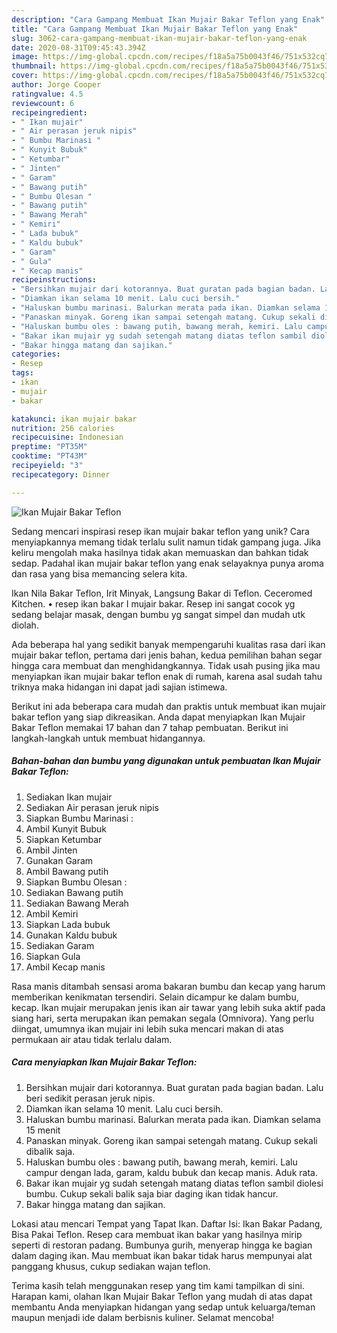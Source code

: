 ```yaml
---
description: "Cara Gampang Membuat Ikan Mujair Bakar Teflon yang Enak"
title: "Cara Gampang Membuat Ikan Mujair Bakar Teflon yang Enak"
slug: 3062-cara-gampang-membuat-ikan-mujair-bakar-teflon-yang-enak
date: 2020-08-31T09:45:43.394Z
image: https://img-global.cpcdn.com/recipes/f18a5a75b0043f46/751x532cq70/ikan-mujair-bakar-teflon-foto-resep-utama.jpg
thumbnail: https://img-global.cpcdn.com/recipes/f18a5a75b0043f46/751x532cq70/ikan-mujair-bakar-teflon-foto-resep-utama.jpg
cover: https://img-global.cpcdn.com/recipes/f18a5a75b0043f46/751x532cq70/ikan-mujair-bakar-teflon-foto-resep-utama.jpg
author: Jorge Cooper
ratingvalue: 4.5
reviewcount: 6
recipeingredient:
- " Ikan mujair"
- " Air perasan jeruk nipis"
- " Bumbu Marinasi "
- " Kunyit Bubuk"
- " Ketumbar"
- " Jinten"
- " Garam"
- " Bawang putih"
- " Bumbu Olesan "
- " Bawang putih"
- " Bawang Merah"
- " Kemiri"
- " Lada bubuk"
- " Kaldu bubuk"
- " Garam"
- " Gula"
- " Kecap manis"
recipeinstructions:
- "Bersihkan mujair dari kotorannya. Buat guratan pada bagian badan. Lalu beri sedikit perasan jeruk nipis."
- "Diamkan ikan selama 10 menit. Lalu cuci bersih."
- "Haluskan bumbu marinasi. Balurkan merata pada ikan. Diamkan selama 15 menit"
- "Panaskan minyak. Goreng ikan sampai setengah matang. Cukup sekali dibalik saja."
- "Haluskan bumbu oles : bawang putih, bawang merah, kemiri. Lalu campur dengan lada, garam, kaldu bubuk dan kecap manis. Aduk rata."
- "Bakar ikan mujair yg sudah setengah matang diatas teflon sambil diolesi bumbu. Cukup sekali balik saja biar daging ikan tidak hancur."
- "Bakar hingga matang dan sajikan."
categories:
- Resep
tags:
- ikan
- mujair
- bakar

katakunci: ikan mujair bakar 
nutrition: 256 calories
recipecuisine: Indonesian
preptime: "PT35M"
cooktime: "PT43M"
recipeyield: "3"
recipecategory: Dinner

---
```



![Ikan Mujair Bakar Teflon](https://img-global.cpcdn.com/recipes/f18a5a75b0043f46/751x532cq70/ikan-mujair-bakar-teflon-foto-resep-utama.jpg)

Sedang mencari inspirasi resep ikan mujair bakar teflon yang unik? Cara menyiapkannya memang tidak terlalu sulit namun tidak gampang juga. Jika keliru mengolah maka hasilnya tidak akan memuaskan dan bahkan tidak sedap. Padahal ikan mujair bakar teflon yang enak selayaknya punya aroma dan rasa yang bisa memancing selera kita.

Ikan Nila Bakar Teflon, Irit Minyak, Langsung Bakar di Teflon. Ceceromed Kitchen. • resep ikan bakar I mujair bakar. Resep ini sangat cocok yg sedang belajar masak, dengan bumbu yg sangat simpel dan mudah utk diolah.

Ada beberapa hal yang sedikit banyak mempengaruhi kualitas rasa dari ikan mujair bakar teflon, pertama dari jenis bahan, kedua pemilihan bahan segar hingga cara membuat dan menghidangkannya. Tidak usah pusing jika mau menyiapkan ikan mujair bakar teflon enak di rumah, karena asal sudah tahu triknya maka hidangan ini dapat jadi sajian istimewa.


Berikut ini ada beberapa cara mudah dan praktis untuk membuat ikan mujair bakar teflon yang siap dikreasikan. Anda dapat menyiapkan Ikan Mujair Bakar Teflon memakai 17 bahan dan 7 tahap pembuatan. Berikut ini langkah-langkah untuk membuat hidangannya.

<!--inarticleads1-->

##### Bahan-bahan dan bumbu yang digunakan untuk pembuatan Ikan Mujair Bakar Teflon:

1. Sediakan  Ikan mujair
1. Sediakan  Air perasan jeruk nipis
1. Siapkan  Bumbu Marinasi :
1. Ambil  Kunyit Bubuk
1. Siapkan  Ketumbar
1. Ambil  Jinten
1. Gunakan  Garam
1. Ambil  Bawang putih
1. Siapkan  Bumbu Olesan :
1. Sediakan  Bawang putih
1. Sediakan  Bawang Merah
1. Ambil  Kemiri
1. Siapkan  Lada bubuk
1. Gunakan  Kaldu bubuk
1. Sediakan  Garam
1. Siapkan  Gula
1. Ambil  Kecap manis


Rasa manis ditambah sensasi aroma bakaran bumbu dan kecap yang harum memberikan kenikmatan tersendiri. Selain dicampur ke dalam bumbu, kecap. Ikan mujair merupakan jenis ikan air tawar yang lebih suka aktif pada siang hari, serta merupakan ikan pemakan segala (Omnivora). Yang perlu diingat, umumnya ikan mujair ini lebih suka mencari makan di atas permukaan air atau tidak terlalu dalam. 

<!--inarticleads2-->

##### Cara menyiapkan Ikan Mujair Bakar Teflon:

1. Bersihkan mujair dari kotorannya. Buat guratan pada bagian badan. Lalu beri sedikit perasan jeruk nipis.
1. Diamkan ikan selama 10 menit. Lalu cuci bersih.
1. Haluskan bumbu marinasi. Balurkan merata pada ikan. Diamkan selama 15 menit
1. Panaskan minyak. Goreng ikan sampai setengah matang. Cukup sekali dibalik saja.
1. Haluskan bumbu oles : bawang putih, bawang merah, kemiri. Lalu campur dengan lada, garam, kaldu bubuk dan kecap manis. Aduk rata.
1. Bakar ikan mujair yg sudah setengah matang diatas teflon sambil diolesi bumbu. Cukup sekali balik saja biar daging ikan tidak hancur.
1. Bakar hingga matang dan sajikan.


Lokasi atau mencari Tempat yang Tapat Ikan. Daftar Isi: Ikan Bakar Padang, Bisa Pakai Teflon. Resep cara membuat ikan bakar yang hasilnya mirip seperti di restoran padang. Bumbunya gurih, menyerap hingga ke bagian dalam daging ikan. Mau membuat ikan bakar tidak harus mempunyai alat panggang khusus, cukup sediakan wajan teflon. 

Terima kasih telah menggunakan resep yang tim kami tampilkan di sini. Harapan kami, olahan Ikan Mujair Bakar Teflon yang mudah di atas dapat membantu Anda menyiapkan hidangan yang sedap untuk keluarga/teman maupun menjadi ide dalam berbisnis kuliner. Selamat mencoba!
